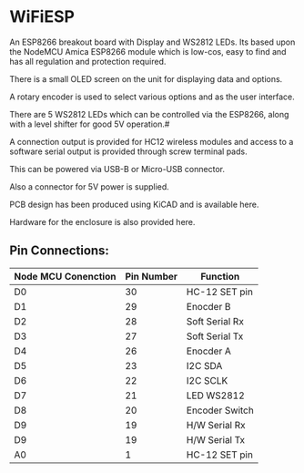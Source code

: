 # WiFiESP
An ESP8266 breakout board with Display and WS2812 LEDs. Its based upon the NodeMCU Amica ESP8266 module which is low-cos, easy to find and has all regulation and protection required.

There is a small OLED screen on the unit for displaying data and options.

A rotary encoder is used to select various options and as the user interface.

There are 5 WS2812 LEDs which can be controlled via the ESP8266, along with a level shifter for good 5V operation.#

A connection output is provided for HC12 wireless modules and access to a software serial output is provided through screw terminal pads.

This can be powered via USB-B or Micro-USB connector.

Also a connector for 5V power is supplied.

PCB design has been produced using KiCAD and is available here.

Hardware for the enclosure is also provided here.


## Pin Connections:

| Node MCU Conenction | Pin Number     |Function          |
|---------------------|----------------|------------------|
| D0                  | 30             | HC-12 SET pin    |
| D1                  | 29             | Enocder B        |
| D2                  | 28             | Soft Serial Rx   |
| D3                  | 27             | Soft Serial Tx   |
| D4                  | 26             | Enocder A        |
| D5                  | 23             | I2C SDA          |
| D6                  | 22             | I2C SCLK         |
| D7                  | 21             | LED WS2812       |
| D8                  | 20             | Encoder Switch   |
| D9                  | 19             | H/W Serial Rx    |
| D9                  | 19             | H/W Serial Tx    |
| A0                  | 1              | HC-12 SET pin    |



